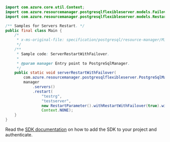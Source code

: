 ```java
import com.azure.core.util.Context;
import com.azure.resourcemanager.postgresqlflexibleserver.models.FailoverMode;
import com.azure.resourcemanager.postgresqlflexibleserver.models.RestartParameter;

/** Samples for Servers Restart. */
public final class Main {
    /*
     * x-ms-original-file: specification/postgresql/resource-manager/Microsoft.DBforPostgreSQL/stable/2021-06-01/examples/ServerRestartWithFailover.json
     */
    /**
     * Sample code: ServerRestartWithFailover.
     *
     * @param manager Entry point to PostgreSqlManager.
     */
    public static void serverRestartWithFailover(
        com.azure.resourcemanager.postgresqlflexibleserver.PostgreSqlManager manager) {
        manager
            .servers()
            .restart(
                "testrg",
                "testserver",
                new RestartParameter().withRestartWithFailover(true).withFailoverMode(FailoverMode.FORCED_FAILOVER),
                Context.NONE);
    }
}
```

Read the [SDK documentation](https://github.com/Azure/azure-sdk-for-java/blob/azure-resourcemanager-postgresqlflexibleserver_1.0.0-beta.4/sdk/postgresqlflexibleserver/azure-resourcemanager-postgresqlflexibleserver/README.md) on how to add the SDK to your project and authenticate.
